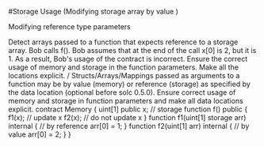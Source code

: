 #Storage Usage (Modifying storage array by value )

 Modifying reference type parameters
 
Detect arrays passed to a function that expects reference to a storage array. Bob calls f(). Bob assumes that at the end of the call x[0] is 2, but it is 1. As a result, Bob's usage of the contract is incorrect. Ensure the correct usage of memory and storage in the function parameters. Make all the locations explicit. / Structs/Arrays/Mappings passed as arguments to a function may be by value (memory) or reference (storage) as specified by the data location (optional before solc 0.5.0). Ensure correct usage of memory and storage in function parameters and make all data locations explicit.
contract Memory {
    uint[1] public x; // storage
    function f() public {
        f1(x); // update x
        f2(x); // do not update x
    }
    function f1(uint[1] storage arr) internal { // by reference
        arr[0] = 1;   }
    function f2(uint[1] arr) internal { // by value
        arr[0] = 2;
    } }

